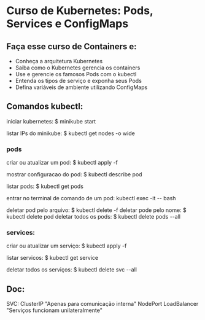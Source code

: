 # Curso de Kubernetes: Pods, Services e ConfigMaps

## Faça esse curso de Containers e:
* Conheça a arquitetura Kubernetes
* Saiba como o Kubernetes gerencia os containers
* Use e gerencie os famosos Pods com o kubectl
* Entenda os tipos de serviço e exponha seus Pods
* Defina variáveis de ambiente utilizando ConfigMaps

## Comandos kubectl:

iniciar kubernetes: $ minikube start

listar IPs do minikube: $ kubectl get nodes -o wide
### pods
criar ou atualizar um pod: $ kubectl apply -f <nome do arquivo yaml>

mostrar configuracao do pod: $ kubectl describe pod <nome do pod>

listar pods: $ kubectl get pods

entrar no terminal de comando de um pod: kubectl exec -it <nome do pod> -- bash

deletar pod pelo arquivo: $ kubectl delete -f <nome do arquivo yaml>
deletar pode pelo nome: $ kubectl delete pod <nome do pod>
deletar todos os pods: $ kubectl delete pods --all

### services:

criar ou atualizar um serviço: $ kubectl apply -f <nome do service>

listar servicos: $ kubectl get service


deletar todos os serviços: $ kubectl delete svc --all
## Doc:
SVC:
	ClusterIP
		"Apenas para comunicação interna"
	NodePort
	LoadBalancer
	"Serviços funcionam unilateralmente"

